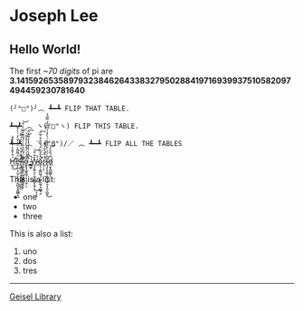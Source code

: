 # Joseph Lee
## Hello World!

The first *~70 digits* of pi are **3.14159265358979323846264338327950288419716939937510582097494459230781640**

```
(╯°□°)╯︵ ┻━┻ FLIP THAT TABLE.

┻━┻ ︵ ヽ(°□°ヽ) FLIP THIS TABLE.

┻━┻ ︵ ＼(°0°)/／ ︵ ┻━┻ FLIP ALL THE TABLES
```

[H̷̛̰̘́̊̓̐̓̒̂͗̽̐̕͜ě̵̢̨̛̯͕̦̰̦̙̤̟͎̰̺̞͈̭̺̻̟̲̈́̅̃̃̾̈́̾̌͑̒͑̍̓̆l̷̨̡̛̻͉̼̗͉̟͕̭̥͖̲̪̉̍̇̆̓̈́̏̓̍͑͂̊̈̚̕̚͘̕͝ͅl̴̡̛͚̯̱̬̗͖̮̺̳͈̬̭̩͕̏̈́͂̎̒̐͑̀́͋͊̄̓̈̀̇͒͘̕͘͝ò̷̧̢̡͖̬̪̘͔̹̘̯̜̑̉́̈́͂̀̀̓̂̓̃̚͝ͅ ̴͇͚̗̏̿̾̍̓̓̔̾̾̎̔̋̚͠W̷̖̘͓̲̹̱͔̫͎̻̻̟͓̬͕̽̄̇̐̚͜͝ͅͅͅŏ̴̡͉͎̲̪͖̘̦͖̞̼̲̘͓͖̲̥̭̓̑͒͆̈́͗̃͋͒̍̅̑̚̚͠r̷̢̦̩̖͗̇̂̑̍͋͗͌̚l̴̢̧̨͓͖͎̼͈̜͖̝̮͎̝̫͔̺̬̊͗̏͑̀̆̐͊̽͗̀͐̒̉͆͆̓̉̿̎̔̕͜d̵̟̮͓̪͚͚͆́̄̎͛̓͝ͅ](google.com)

This is a list:
* one
* two
* three

This is also a list:
1. uno
2. dos
3. tres

---

[Geisel Library](https://upload.wikimedia.org/wikipedia/commons/4/44/Geisel_Library%2C_UCSD.jpg)

